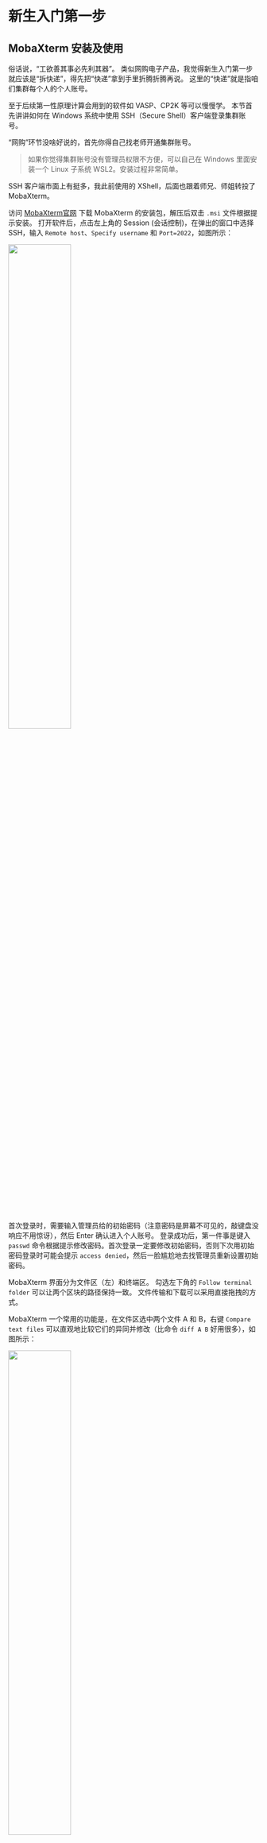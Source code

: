 
# 新生入门第一步

## MobaXterm 安装及使用

俗话说，“工欲善其事必先利其器”。
类似网购电子产品，我觉得新生入门第一步就应该是“拆快递”，得先把“快递”拿到手里折腾折腾再说。
这里的“快递”就是指咱们集群每个人的个人账号。

至于后续第一性原理计算会用到的软件如 VASP、CP2K 等可以慢慢学。
本节首先讲讲如何在 Windows 系统中使用 SSH（Secure Shell）客户端登录集群账号。

“网购”环节没啥好说的，首先你得自己找老师开通集群账号。

> 如果你觉得集群账号没有管理员权限不方便，可以自己在 Windows 里面安装一个 Linux 子系统 WSL2。安装过程非常简单。

SSH 客户端市面上有挺多，我此前使用的 XShell，后面也跟着师兄、师姐转投了 MobaXterm。

访问 [MobaXterm官网](https://mobaxterm.mobatek.net/download.html) 下载 MobaXterm 的安装包，解压后双击 `.msi` 文件根据提示安装。
打开软件后，点击左上角的 Session (会话控制)，在弹出的窗口中选择 SSH，输入 `Remote host`、`Specify username` 和 `Port=2022`，如图所示：

<div align="left">
<img src="./figures/MobaXterm_001.png" width = "50%" />
</div>

首次登录时，需要输入管理员给的初始密码（注意密码是屏幕不可见的，敲键盘没响应不用惊讶），然后 Enter 确认进入个人账号。
登录成功后，第一件事是键入 `passwd` 命令根据提示修改密码。首次登录一定要修改初始密码，否则下次用初始密码登录时可能会提示 `access denied`，然后一脸尴尬地去找管理员重新设置初始密码。

MobaXterm 界面分为文件区（左）和终端区。
勾选左下角的 `Follow terminal folder` 可以让两个区块的路径保持一致。
文件传输和下载可以采用直接拖拽的方式。

MobaXterm 一个常用的功能是，在文件区选中两个文件 A 和 B，右键 `Compare text files` 可以直观地比较它们的异同并修改（比命令 `diff A B` 好用很多），如图所示：

<div align="left">
<img src="./figures/MobaXterm_002.png" width = "50%" />
</div>

---

## Linux 的基本命令

Linux 命令行是一个强大的工具，它允许用户通过输入特定的命令来执行操作，管理文件和目录，配置网络和系统，以及执行许多其他任务。
对于初学者来说，掌握一些基本的 Linux 命令是非常重要的，这些命令包括文件操作、目录导航、权限设置和文件编辑等。

不熟悉 Linux 的基本命令时可以求助度娘，也可以参考 `Linux基础命令教程.chm`（在 /learning/notes/Linux/ 下面，需要本地打开），敲多了自然而然地就知道每个命令的含义。
可以使用 `man command` 查看 `command` 手册（例如，`man ls` 显示 `ls` 命令的详细介绍），并使用 `q` 退出手册。

刚开始不用太着急，初学者先学会并掌握下面列出的一些常用命令即可：
- `pwd` 是查看当前目录的绝对路径；
- `cd dir/` 是访问 `dir/` 文件夹；
- `ls dir/` 是查看 `dir/` 文件夹列表；
- `mkdir dir/` 是新建文件夹 `dir/`，**注意路径中最好不要出现中文**；
- `cp A B` 是把 `A` 复制为 `B`；
- `cp -r dir1/ dir2/` 是把文件夹 `dir1/` 复制为 `dir2/`；
- `mv A B` 是把 `A` 移动为 `B`；
- `rm A` 是删除文件 `A`；
- `rm -rf dir/` 是递归删除文件夹 `dir/`；
- `vi A` 是使用 VIM 文本编辑器编辑文件 `A`；
- `cat A` 是查看文件 `A` 的内容；
- `qsub runvasp.pbs` 是提交运行 VASP 程序的 PBS 脚本；

Linux 最常用的文本编辑器是 VIM。
如前所述，键入命令 `vi XXX` 即可编辑 `XXX` 文件（可以省去 `touch XXX` 创建空文件这一步骤）。
VIM 文本编辑器常用模式有四个：

1. Normal-mode：初始模式，在该模式下可以使用 VIM 快捷键，如 `dd` 剪切光标所在行，`yy` 复制光标所在行，`p` 粘贴行，`u` 撤销上一步操作等等，熟练掌握快捷键能极大地提高你的工作效率；

2. Insert-mode：在初始模式下键入 `i`、`a` 或者 `o` 进入文本编辑模式，编辑完成后需要键入 `Esc` 返回初始模式；

3. Command-mode：在初始模式下键入 `:` 进入命令行模式，键入 `wq` 即可保存退出，`q!` 是不保存退出，`set nu` 显示行号，`/str` 查找文本 `str`，`%s/旧文本/新文本/gc` 是替换旧文本为新文本，同样是 `Esc` 退出；

4. Visual-mode：在初始模式下键入 `v` 进入，`Esc` 退出；

> **ps**：
> 除了使用 VIM 文本编辑器，也可以使用命令 `sed` 或 `awk` 实现文本替换。
> 例如命令 `sed -i "s/A/B/g" XXX` 是替换 `XXX` 中的 `A` 为 `B`；
> 又如命令 `awk '{ gsub(/dft_forces/, "forces"); print $0 }' train.xyz > out.xyz` 是替换文本中的 `dft_forces` 为 `forces` 并输出到 `out.xyz` 文件中。
> 熟练掌握 VIM 编辑器后可以试一试，效率翻倍！

> **ps**：
> 使用别名 `alias` 可以极大提升工作效率。
> 例如，设置一个别名 `alias ll='ls -al'` 即可键入 `ll` 列出所有文件包括隐藏文件的详细信息。
> 如果要永久使用该别名，可以将该命令写入 `~/.bashrc` 配置文件（文件名前面加一个点表示隐藏文件）里面，然后 `source ~/.bashrc` 加载配置文件即可。
> 单独键入 `alias` 可以列出系统中已设置的所有别名。
> 下面给出我个人的 `~/.bashrc` 中的别名设置，仅供参考：
> 
> ```shell
> # User specific aliases and functions
> cdls(){
>     \cd "${1}";
>     ls;
> }
> alias cd='cdls'
> alias CD='cd'
> alias LS='ls'
> alias ..='cd ..'
> alias ...='cd ../..'
> alias ....='cd ../../..'
> alias ~='cd ~'
> alias ll='ls -al'
> alias untgz='tar -zxvf'
> alias untar='tar -xvf'
> alias s='qstat -u changruiwang-ICME'
> alias sq='qstat -q'
> alias spath='qstat -f | grep -A 1 Output_Path'
> alias q='showq'
> alias cp='cp -r'
> alias rmvasp='rm C* D* E* O* PC* R* W* X* output vasprun.xml IBZKPT *.[eo]1*'
> alias rmcp2k='rm cp2k.[eo]* cp2k[-_]*'
> alias rmgpumd='rm nep_*.txt nep.restart dump.xyz movie.xyz *.out output gpumd.[eo]* *.png'
> 
> alias dush='du -sh ./'                                   # 查看磁盘空间
> alias gpcm='grep cm-1 OUTCAR'                            # 查看 VASP 频率
> alias gpfi='grep f/i OUTCAR'                             # 查看 VASP 虚频
> alias gpdisp='grep Edisp OUTCAR | tail -1'               # 查看 VASP 色散矫正的能量
> alias gpfermi='grep E-fermi OUTCAR | tail -1'            # 查看 VASP 费米能级
> alias gpirr='grep irreducible OUTCAR'                    # 查看 VASP 体系的倒晶格基矢
> alias gpenmax='grep ENMAX POTCAR'                        # 查看 VASP 各个元素的截断能
> alias gpvol='grep volume OUTCAR'                         # 查看 VASP 体积
> alias gprra='grep required OUTCAR'                       # 查看 VASP 是否收敛
> alias gpconv="grep F= OSZICAR | awk '{print \$1,\$5}'"   # 查看 VASP 能量收敛情况
> alias gptit='grep TIT POTCAR'                            # 查看 VASP 赝势元素
> alias gptot='grep TOT OUTCAR'                            # 查看 VASP 能量
> alias gpzval='grep ZVAL OUTCAR'                          # 查看 VASP 价电子
> alias gpela='grep -A9 "TOTAL ELASTIC MODULI" OUTCAR'     # 查看 VASP 弹性常数结果
> alias gphes='grep hessian vasprun.xml'                   # 查看 VASP hessian 矩阵
> alias gpstep='grep = OSZICAR | tail'                     # 查看 VASP AIMD 当前步
> alias gpstatus='grep STATUS ML_LOGFILE | tail'           # 查看 VASP AIMD_MLFF 当前步
> alias cp2kene='grep = cp2k-pos-1.xyz'                    # 查看 CP2K 结构优化每个离子步的能量
> alias cp2kforce='grep Max\.\ g cp2k.out'                 # 查看 CP2K 结构优化每个离子步的受力
> alias cp2kcell='grep CELL cp2k.out'                      # 查看 CP2K 晶胞优化结果
> alias dprun='nohup dpgen run param.json machine.json 1>log 2>err &' # 运行 DPGEN
> alias dpcol='dpgen collect ./ ./collect -p param.json'   # 收集 DPGEN 数据
> alias gpbestcorr="grep Objective_function bestcorr*.out | sort -n -k 2" # 查看 ATAT mcsqs 生成的随机结构
> ```

---

## PBS 作业基本命令

常用的 PBS 作业基本命令有：
- `qsub *.pbs` 提交作业；
- `qstat` 查看自己的作业运行情况；
- `showq` 查看所有人的作业运行情况；
- `qdel jobid` 取消作业，`jobid` 通过 `qstat` 查看。

不常用的 PBS 作业命令例如：
- `qmove` 将作业移动到另一个队列；
- `pbsnodes` 列出集群中所有节点的状态和属性等。

PBS 脚本中 PBS 作业属性以 `#PBS` 的方式指定，其中
- `-N`：作业名称；
- `-l`：设定作业所需资源，`nodes` 设定作业所需节点资源，`ppn` 为节点的核数，`walltime` 设定作业所需的最大 wallclock 时间；
- `-q`：设定作业队列名称；
- `-S`：设定 `shell` 类型；
PBS 内置变量包括 `PBS_NODEFILE`（包含作业所用计算节点的文件名）、`PBS_O_WORKDIR`（执行 qsub 命令所在的绝对路径）、`PBS_QUEUE`（作业所执行的队列名称）、`PBS_JOBNAME`（用户指定的作业名称）等。

集群 3 的 VASP 作业提交脚本 `runvasp.pbs` 如下。
修改变量 `$EXEC` 可以执行不同的计算。

```shell
#PBS -N wchr
#PBS -l nodes=1:ppn=24
#PBS -l walltime=400:00:00
#PBS -q batch
#PBS -V
#PBS -S /bin/bash

source /opt/intel/compilers_and_libraries_2018/linux/bin/compilervars.sh intel64
source /opt/intel/mkl/bin/mklvars.sh intel64
source /opt/intel/impi/2018.1.163/bin64/mpivars.sh

NP=`cat $PBS_NODEFILE | wc -l`
NN=`cat $PBS_NODEFILE | sort | uniq | tee /tmp/nodes.$$ | wc -l`

cat $PBS_NODEFILE > /tmp/nodefile.$$
cd $PBS_O_WORKDIR
ulimit -s unlimited

EXEC=/opt/software/vasp/vasp6.4.0/bin/vasp_std
mpirun -machinefile $PBS_NODEFILE -np $NP $EXEC > output
```

批量提交作业请参考 [VASP 批量计算](https://github.com/wangchr1617/learning/blob/main/notes/VASP/VASP%E6%89%B9%E9%87%8F%E8%AE%A1%E7%AE%97.md) 。

--- 

## 使用集群上已经安装好的软件

在 Linux 中，当同一款编辑器、运行库、软件存在多个版本且多个版本都需要在不同的场景或人员使用时，配置这些内容的环境变量是一个非常繁琐的过程，而 module 工具则提供了一个简单快速的方法。
换言之，通过 module 你可以使用集群上已经安装好的软件。

使用 module 管理软件之前注意要在 `~/.bashrc` 文件中添加环境变量 `export MODULEPATH=/opt/modulefiles`。
新账号如果需要自己检查下 `~/.bashrc` 文件中有没有这一行。

常用的 module 命令如下：
- `module avail`：显示可以使用的模块
- `module load`：加载模块
- `module unload`：卸载模块
- `module list`：显示已经加载的模块

> **ps**：
> 一个小技巧是在 `~/.bashrc` 中添加命令 `module load XXX`，即可自动加载 `XXX` 软件。但是一定要慎重设置，避免调用其它软件时出现环境冲突。

下面列出集群 3 中已经安装的软件列表：

```
------------------------------- /opt/modulefiles -------------------------------
abinit/8.10.3                   lapack/3.7.0
alamode/1.1.0                   lobster/3.0.0
anaconda/3-python3.7.3(default) lobster/4.1.0
apptainer/1.0.0(default)        lobster/5.0.0
bader/1.04                      python/python-3.6.3
calypso/6                       qe/6.7
calypso/7                       scalapack/2.0.2
cmake/3.15.1(default)           ShengBTE/1.2.0(default)
cmake/3.18.5                    spglib/1.12.2
cp2k/7.1                        spglib/2.0.1(default)
cp2k/9.1(default)               uspex/2022.1.1
fftw/3.3.4(default)             vasp/5.4.4
gcc/5.4                         vasp/5.4.4_ifort(default)
gcc/7.4                         vasp/5.4.4_neb
gcc/9.3                         vasp/5.4.4_phonon
gibbs2/2020.10.07               vasp/5.4.4_wannier
go/1.17.7                       vasp/6.2.1
imscli/7.1.0                    vasp/6.3.0
intel/2015.1.133(default)       vasp/6.4.0
intel/2020.1.217                vasp/6.4.0_wannier31
jdftx/1.7.0                     wannier90/3.1.0
julia/1.8.5                     wannier90/310_vasp642
lammps/2020.10.29               yambo/4.5.1.r165
```

集群上有的软件一般就不要自己再重复安装了（除非管理员没有更新）。

例如，想要使用 Anaconda 可以直接 `module load anaconda/3-python3.7.3`，然后 `conda create -n XXX python=*` 创建指定版本号为 `*` 的 Python 环境 XXX，对应的环境路径就会自动添加到 `~/.conda/envs` 中。
但是集群现在限制联网，所以创建环境时进度条会卡住。
如果你要求不高 Python 3.7 也能将就，那么 `conda create -n XXX --clone base` 克隆 base 环境就好。
否则，还是自己安装一个 Anaconda 吧，见 [Anaconda 安装](https://github.com/wangchr1617/learning/blob/main/notes/Python/Anaconda%E5%AE%89%E8%A3%85.md) 。

---